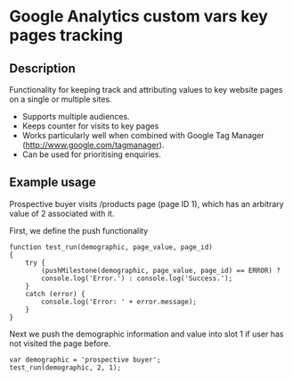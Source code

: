 Google Analytics custom vars key pages tracking
===============================================

Description
-----------
Functionality for keeping track and attributing values to key website pages
on a single or multiple sites.

* Supports multiple audiences. 
* Keeps counter for visits to key pages
* Works particularly well when combined with Google Tag Manager (http://www.google.com/tagmanager).
* Can be used for prioritising enquiries.

Example usage
-------------

Prospective buyer visits /products page (page ID 1), which has an arbitrary value 
of 2 associated with it.

First, we define the push functionality

```
function test_run(demographic, page_value, page_id)
{
	try {
		(pushMilestone(demographic, page_value, page_id) == ERROR) ?
		console.log('Error.') : console.log('Success.');
	}
	catch (error) {
		console.log('Error: ' + error.message);
	}
}
```

Next we push the demographic information and value into slot 1 if user has not
visited the page before.

```
var demographic = 'prospective buyer';
test_run(demographic, 2, 1);
 ```
